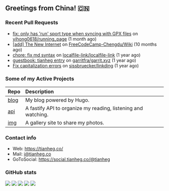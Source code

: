 ## Greetings from China! :cn:

### Recent Pull Requests

- [fix: only has &#39;run&#39; sport type when syncing with GPX files](https://github.com/yihong0618/running_page/pull/835) on [yihong0618/running_page](https://github.com/yihong0618/running_page) (1 month ago)
- [[add] The New Internet](https://github.com/FreeCodeCamp-Chengdu/Wiki/pull/111) on [FreeCodeCamp-Chengdu/Wiki](https://github.com/FreeCodeCamp-Chengdu/Wiki) (10 months ago)
- [chore: fix md syntax](https://github.com/localfile-link/localfile-link/pull/2) on [localfile-link/localfile-link](https://github.com/localfile-link/localfile-link) (1 year ago)
- [guestbook: tianheg entry](https://github.com/garritfra/garrit.xyz/pull/490) on [garritfra/garrit.xyz](https://github.com/garritfra/garrit.xyz) (1 year ago)
- [Fix capitalization errors](https://github.com/sissbruecker/linkding/pull/698) on [sissbruecker/linkding](https://github.com/sissbruecker/linkding) (1 year ago)

### Some of my Active Projects

| Repo  | Description |
| :---------------------------------------- | :------------------------------------------- |
| [blog](https://github.com/tianheg/blog)|My blog powered by Hugo. |
| [api](https://github.com/tianheg/api)| A fastify API to organize my reading, listening and watching.  |
| [img](https://github.com/tianheg/img)| A gallery site to share my photos.|

### Contact info

- Web: https://tianheg.co/
- Mail: i@tianheg.co
- GoToSocial: https://social.tianheg.co/@tianheg

### GitHub stats

![](https://github-profile-summary-cards.vercel.app/api/cards/profile-details?username=tianheg&theme=github)
![](https://github-profile-summary-cards.vercel.app/api/cards/repos-per-language?username=tianheg&theme=github)
![](https://github-profile-summary-cards.vercel.app/api/cards/most-commit-language?username=tianheg&theme=github)
![](https://github-profile-summary-cards.vercel.app/api/cards/stats?username=tianheg&theme=github)
![](https://github-profile-summary-cards.vercel.app/api/cards/productive-time?username=tianheg&theme=github)
